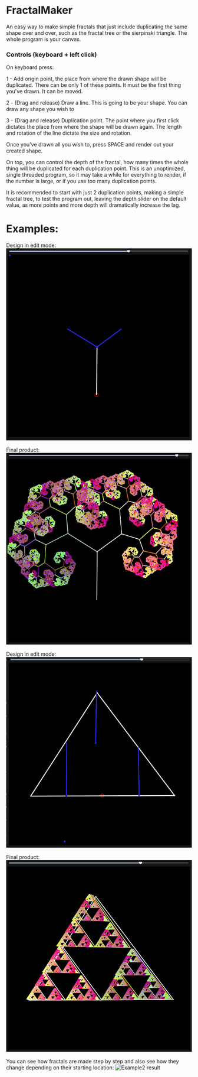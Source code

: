 # FractalMaker
An easy way to make simple fractals that just include duplicating the same shape over and over, such as the fractal tree or the sierpinski triangle.
The whole program is your canvas.

### Controls (keyboard + left click)
On keyboard press:

1 - Add origin point, the place from where the drawn shape will be duplicated. There can be only 1 of these points. It must be the first thing you've drawn. It can be moved.

2 - (Drag and release) Draw a line. This is going to be your shape. You can draw any shape you wish to

3 - (Drag and release) Duplication point. The point where you first click dictates the place from where the shape will be drawn again. The length and rotation of the line dictate the size and rotation.


Once you've drawn all you wish to, press SPACE and render out your created shape.

On top, you can control the depth of the fractal, how many times the whole thing will be duplicated for each duplication point.
This is an unoptimized, single threaded program, so it may take a while for everything to render, if the number is large, or if you use too many duplication points.

It is recommended to start with just 2 duplication points, making a simple fractal tree, to test the program out, leaving the depth slider on the default value, as more points and more depth will dramatically increase the lag.

# Examples:

Design in edit mode:
![Example1](media/fractal1.png)

Final product:
![Example1 result](media/fractal2.png)

Design in edit mode:
![Example2](media/fractal3.png)

Final product:
![Example2 result](media/fractal4.png)

You can see how fractals are made step by step and also see how they change depending on their starting location:
![Example2 result](media/animation.gif)